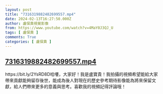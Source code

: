 ```yaml
---
layout: post
title: "7316319882482699557.mp4"
date: 2024-02-13T16:27:50.000Z
author: 盧保貴視覺影像
from: https://www.youtube.com/watch?v=4MaY0J3QJ_U
tags: [ 盧保貴 ]
comments: True
categories: [ 盧保貴 ]
---
```

<!--1707841670000-->
[7316319882482699557.mp4](https://www.youtube.com/watch?v=4MaY0J3QJ_U)
------

<div>
https://bit.ly/2YsRD8D哈嘍，大家好！我是盧寶貴！我拍攝的視頻希望能給大家帶來貢獻能夠留存後世，能成為後人對現在的歷史參考期待影像能為將來保留文獻，給人們帶來更多的意義與思考。喜歡我的視頻記得評論哦！
</div>
